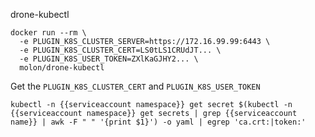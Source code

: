 drone-kubectl

```
docker run --rm \
  -e PLUGIN_K8S_CLUSTER_SERVER=https://172.16.99.99:6443 \
  -e PLUGIN_K8S_CLUSTER_CERT=LS0tLS1CRUdJT... \
  -e PLUGIN_K8S_USER_TOKEN=ZXlKaGJHY2... \
  molon/drone-kubectl
```

Get the `PLUGIN_K8S_CLUSTER_CERT` and `PLUGIN_K8S_USER_TOKEN`
```
kubectl -n {{serviceaccount namespace}} get secret $(kubectl -n {{serviceaccount namespace}} get secrets | grep {{serviceaccount name}} | awk -F " " '{print $1}') -o yaml | egrep 'ca.crt:|token:'
```